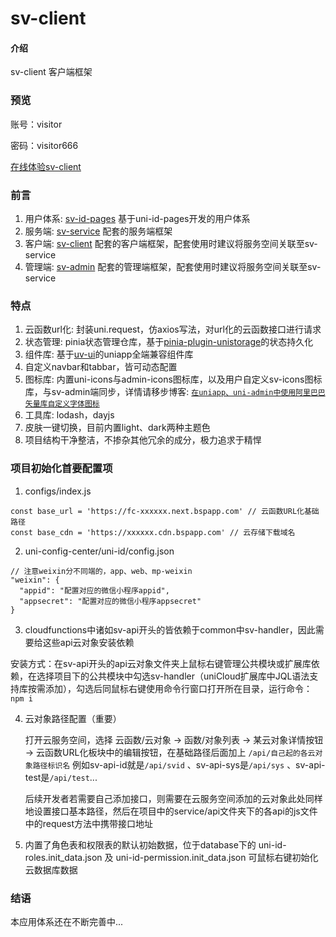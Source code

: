 # sv-client

#### 介绍
sv-client 客户端框架

### 预览
账号：visitor

密码：visitor666

[在线体验sv-client](https://static-mp-74bfcbac-6ba6-4f39-8513-8831390ff75a.next.bspapp.com/client/#/)

### 前言
1. 用户体系: [sv-id-pages](https://ext.dcloud.net.cn/plugin?id=15141) 基于uni-id-pages开发的用户体系
2. 服务端: [sv-service](https://ext.dcloud.net.cn/plugin?id=16529) 配套的服务端框架
3. 客户端: [sv-client](https://ext.dcloud.net.cn/plugin?id=16530) 配套的客户端框架，配套使用时建议将服务空间关联至sv-service
4. 管理端: [sv-admin](https://ext.dcloud.net.cn/plugin?id=16531) 配套的管理端框架，配套使用时建议将服务空间关联至sv-service

### 特点
1. 云函数url化: 封装uni.request，仿axios写法，对url化的云函数接口进行请求
2. 状态管理: pinia状态管理仓库，基于[pinia-plugin-unistorage](https://ext.dcloud.net.cn/plugin?id=8081)的状态持久化
3. 组件库: 基于[uv-ui](https://ext.dcloud.net.cn/plugin?id=12287)的uniapp全端兼容组件库
4. 自定义navbar和tabbar，皆可动态配置
5. 图标库: 内置uni-icons与admin-icons图标库，以及用户自定义sv-icons图标库，与sv-admin端同步，详情请移步博客: [`在uniapp、uni-admin中使用阿里巴巴矢量库自定义字体图标`](https://blog.csdn.net/qq_48702470/article/details/134409205)
6. 工具库: lodash，dayjs
7. 皮肤一键切换，目前内置light、dark两种主题色
8. 项目结构干净整洁，不掺杂其他冗余的成分，极力追求于精悍

### 项目初始化首要配置项
1. configs/index.js
```
const base_url = 'https://fc-xxxxxx.next.bspapp.com' // 云函数URL化基础路径
const base_cdn = 'https://xxxxxx.cdn.bspapp.com' // 云存储下载域名
```
2. uni-config-center/uni-id/config.json
```
// 注意weixin分不同端的，app、web、mp-weixin
"weixin": {
  "appid": "配置对应的微信小程序appid",
  "appsecret": "配置对应的微信小程序appsecret"
}
```
3. cloudfunctions中诸如sv-api开头的皆依赖于common中sv-handler，因此需要给这些api云对象安装依赖

  安装方式：在sv-api开头的api云对象文件夹上鼠标右键管理公共模块或扩展库依赖，在选择项目下的公共模块中勾选sv-handler（uniCloud扩展库中JQL语法支持库按需添加），勾选后同鼠标右键使用命令行窗口打开所在目录，运行命令：`npm i`
  

4. 云对象路径配置（重要）

    打开云服务空间，选择 云函数/云对象 -> 函数/对象列表 -> 某云对象详情按钮 -> 云函数URL化板块中的编辑按钮，在基础路径后面加上 `/api/自己起的各云对象路径标识名` 例如sv-api-id就是`/api/svid` 、sv-api-sys是`/api/sys` 、sv-api-test是`/api/test`... 

    后续开发者若需要自己添加接口，则需要在云服务空间添加的云对象此处同样地设置接口基本路径，然后在项目中的service/api文件夹下的各api的js文件中的request方法中携带接口地址


4. 内置了角色表和权限表的默认初始数据，位于database下的 uni-id-roles.init_data.json 及  uni-id-permission.init_data.json 可鼠标右键初始化云数据库数据


### 结语
本应用体系还在不断完善中...